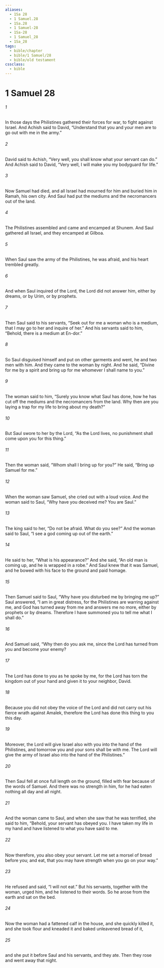 ```yaml
---
aliases:
  - 1Sa 28
  - 1 Samuel.28
  - 1Sa.28
  - 1 Samuel-28
  - 1Sa-28
  - 1 Samuel_28
  - 1Sa_28
tags:
  - bible/chapter
  - bible/1 Samuel/28
  - bible/old testament
cssclass:
  - bible
---
```


# 1 Samuel 28

###### 1
In those days the Philistines gathered their forces for war, to fight against Israel. And Achish said to David, “Understand that you and your men are to go out with me in the army.”
###### 2
David said to Achish, “Very well, you shall know what your servant can do.” And Achish said to David, “Very well, I will make you my bodyguard for life.”
###### 3
Now Samuel had died, and all Israel had mourned for him and buried him in Ramah, his own city. And Saul had put the mediums and the necromancers out of the land.
###### 4
The Philistines assembled and came and encamped at Shunem. And Saul gathered all Israel, and they encamped at Gilboa.
###### 5
When Saul saw the army of the Philistines, he was afraid, and his heart trembled greatly.
###### 6
And when Saul inquired of the Lord, the Lord did not answer him, either by dreams, or by Urim, or by prophets.
###### 7
Then Saul said to his servants, “Seek out for me a woman who is a medium, that I may go to her and inquire of her.” And his servants said to him, “Behold, there is a medium at En-dor.”
###### 8
So Saul disguised himself and put on other garments and went, he and two men with him. And they came to the woman by night. And he said, “Divine for me by a spirit and bring up for me whomever I shall name to you.”
###### 9
The woman said to him, “Surely you know what Saul has done, how he has cut off the mediums and the necromancers from the land. Why then are you laying a trap for my life to bring about my death?”
###### 10
But Saul swore to her by the Lord, “As the Lord lives, no punishment shall come upon you for this thing.”
###### 11
Then the woman said, “Whom shall I bring up for you?” He said, “Bring up Samuel for me.”
###### 12
When the woman saw Samuel, she cried out with a loud voice. And the woman said to Saul, “Why have you deceived me? You are Saul.”
###### 13
The king said to her, “Do not be afraid. What do you see?” And the woman said to Saul, “I see a god coming up out of the earth.”
###### 14
He said to her, “What is his appearance?” And she said, “An old man is coming up, and he is wrapped in a robe.” And Saul knew that it was Samuel, and he bowed with his face to the ground and paid homage.
###### 15
Then Samuel said to Saul, “Why have you disturbed me by bringing me up?” Saul answered, “I am in great distress, for the Philistines are warring against me, and God has turned away from me and answers me no more, either by prophets or by dreams. Therefore I have summoned you to tell me what I shall do.”
###### 16
And Samuel said, “Why then do you ask me, since the Lord has turned from you and become your enemy?
###### 17
The Lord has done to you as he spoke by me, for the Lord has torn the kingdom out of your hand and given it to your neighbor, David.
###### 18
Because you did not obey the voice of the Lord and did not carry out his fierce wrath against Amalek, therefore the Lord has done this thing to you this day.
###### 19
Moreover, the Lord will give Israel also with you into the hand of the Philistines, and tomorrow you and your sons shall be with me. The Lord will give the army of Israel also into the hand of the Philistines.”
###### 20
Then Saul fell at once full length on the ground, filled with fear because of the words of Samuel. And there was no strength in him, for he had eaten nothing all day and all night.
###### 21
And the woman came to Saul, and when she saw that he was terrified, she said to him, “Behold, your servant has obeyed you. I have taken my life in my hand and have listened to what you have said to me.
###### 22
Now therefore, you also obey your servant. Let me set a morsel of bread before you; and eat, that you may have strength when you go on your way.”
###### 23
He refused and said, “I will not eat.” But his servants, together with the woman, urged him, and he listened to their words. So he arose from the earth and sat on the bed.
###### 24
Now the woman had a fattened calf in the house, and she quickly killed it, and she took flour and kneaded it and baked unleavened bread of it,
###### 25
and she put it before Saul and his servants, and they ate. Then they rose and went away that night.


